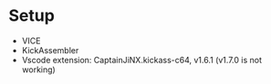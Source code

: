 # Setup

-   VICE
-   KickAssembler
-   Vscode extension: CaptainJiNX.kickass-c64, v1.6.1 (v1.7.0 is not working)
